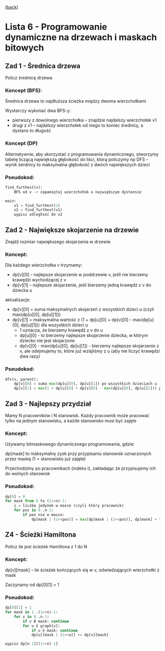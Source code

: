 [(back)](../)

# Lista 6 - Programowanie dynamiczne na drzewach i maskach bitowych

## Zad 1 - Średnica drzewa
Policz średnicę drzewa

### Koncept (BFS):
Średnica drzewa to najdłuższa ścieżka między dwoma wierzchołkami  

Wystarczy wykonać dwa BFS-y:
- pierwszy z dowolnego wierzchołka – znajdzie najdalszy wierzchołek v1
- drugi z v1 – najdalszy wierzchołek od niego to koniec średnicy, a dystans to długość

### Koncept (DP)
Alternatywnie, aby skorzystać z programowania dynamicznego, stworzymy tabelę liczącą największą głębokość do liści, którą policzymy np DFS - wynik śerdnicy to maksymalna głębokość z dwóch największych dzieci  

### Pseudokod:
```py
find_furthest(v):
    BFS od v -> zapamiętaj wierzchołek o największym dystansie

main:
    v1 = find_furthest(1)
    v2 = find_furthest(v1)
    wypisz odległość do v2
```


## Zad 2 - Największe skojarzenie na drzewie 
Znajdź rozmiar największego skojarzenia w drzewie

### Koncept:
Dla każdego wierzchołka v trzymamy:
- dp[v][0] – najlepsze skojarzenie w poddrzewie v, jeśli nie bierzemy krawędzi wychodzącej z v
- dp[v][1] – najlepsze skojarzenie, jeśli bierzemy jedną krawędź z v do dziecka u

aktualizacje:
- dp[v][0] = suma maksymalnych skojarzeń z wszystkich dzieci u (czyli max(dp[u][0], dp[u][1]))
- dp[v][1] = maksymalna wartość z (1 + dp[u][0] + dp[v][0] - max(dp[u][0], dp[u][1])) dla wszystkich dzieci u
  - 1 oznacza, że bierzemy krawędź z v do u
  - dp[u][0] - to bierzemy najlepsze skojarzenie dziecka, w którym dziecko nie jest skojarzone
  - dp[v][0] - max(dp[u][0], dp[u][1]) - bierzemy najlepsze skojarzenie z v, ale odejmujemy to, które już wzięliśmy z u (aby nie liczyć krawędzi dwa razy)

### Pseudokod:
```py
dfs(v, parent):
    dp[v][0] = suma max(dp[u][0], dp[u][1]) po wszystkich dzieciach u
    dp[v][1] = max(1 + dp[u][0] + dp[v][0] - max(dp[u][0], dp[u][1])) po wszystkich dzieciach u
```

## Zad 3 - Najlepszy przydział
Mamy N pracowników i N stanowisk. Każdy pracownik może pracować tylko na jednym stanowisku, a każde stanowisko musi być zajęte

### Koncept:
Używamy bitmaskowego dynamicznego programowania, gdzie:

dp[mask] to maksymalny zysk przy przypisaniu stanowisk oznaczonych przez maskę (1 = stanowisko już zajęte)

Przechodzimy po pracownikach (indeks i), zakładając że przypisujemy ich do wolnych stanowisk

### Pseudokod:
```py
dp[0] = 0
for mask from 0 to (1<<n)-1:
    i = liczba jedynek w masce (czyli który pracownik)
    for pos in 0..n-1:
        if pos nie w masce:
            dp[mask | (1<<pos)] = max(dp[mask | (1<<pos)], dp[mask] + tab[i][pos])
```


## Z4 - Ścieżki Hamiltona
Policz ile jest ścieżek Hamiltona z 1 do N  

### Koncept:
dp[v][mask] – ile ścieżek kończących się w v, odwiedzających wierzchołki z mask

Zaczynamy od dp[0][1] = 1

### Pseudokod:
```py
dp[0][1] = 1
for mask in 1..(1<<n)-1:
    for v in 0..n-1:
        if v ∉ mask: continue
        for u ∈ graph[v]:
            if u ∈ mask: continue
            dp[u][mask | (1<<u)] += dp[v][mask]

wypisz dp[n-1][(1<<n)-1]
```

